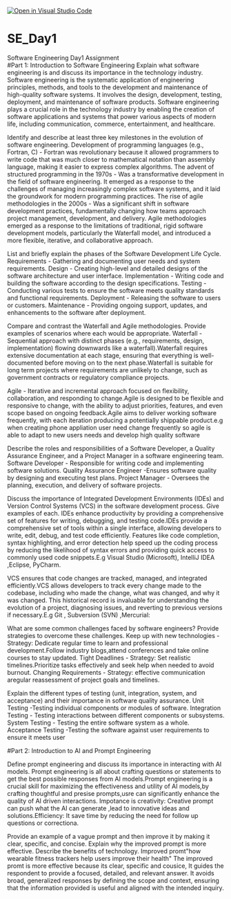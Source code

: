 [![Open in Visual Studio Code](https://classroom.github.com/assets/open-in-vscode-2e0aaae1b6195c2367325f4f02e2d04e9abb55f0b24a779b69b11b9e10269abc.svg)](https://classroom.github.com/online_ide?assignment_repo_id=15580000&assignment_repo_type=AssignmentRepo)
# SE_Day1
Software Engineering Day1 Assignment  
#Part 1: Introduction to Software Engineering
Explain what software engineering is and discuss its importance in the technology industry.
Software engineering is the systematic application of engineering principles, methods, and tools to the development and maintenance of high-quality software systems. It involves the design, development, testing, deployment, and maintenance of software products. Software engineering plays a crucial role in the technology industry by enabling the creation of software applications and systems that power various aspects of modern life, including communication, commerce, entertainment, and healthcare.

Identify and describe at least three key milestones in the evolution of software engineering.
Development of programming languages (e.g., Fortran, C) - Fortran was revolutionary because it allowed programmers to write code that was much closer to mathematical notation than assembly language, making it easier to express complex algorithms. 
The advent of structured programming in the 1970s - Was a transformative development in the field of software engineering. It emerged as a response to the challenges of managing increasingly complex software systems, and it laid the groundwork for modern programming practices.
The rise of agile methodologies in the 2000s - Was a significant shift in software development practices, fundamentally changing how teams approach project management, development, and delivery. Agile methodologies emerged as a response to the limitations of traditional, rigid software development models, particularly the Waterfall model, and introduced a more flexible, iterative, and collaborative approach.

List and briefly explain the phases of the Software Development Life Cycle.
Requirements - Gathering and documenting user needs and system requirements.
Design - Creating high-level and detailed designs of the software architecture and user interface.
Implementation - Writing code and building the software according to the design specifications.
Testing - Conducting various tests to ensure the software meets quality standards and functional requirements.
Deployment - Releasing the software to users or customers.
Maintenance -  Providing ongoing support, updates, and enhancements to the software after deployment.

Compare and contrast the Waterfall and Agile methodologies. Provide examples of scenarios where each would be appropriate.
Waterfall - Sequential approach with distinct phases (e.g., requirements, design, implementation) flowing downwards like a waterfall).Waterfall requires extensive documentation at each stage, ensuring that everything is well-documented before moving on to the next phase.Waterfall is suitable for long term projects where requirements are unlikely to change, such as government contracts or regulatory compliance projects.

Agile - Iterative and incremental approach focused on flexibility, collaboration, and responding to change.Agile is designed to be flexible and responsive to change, with the ability to adjust priorities, features, and even scope based on ongoing feedback.Agile aims to deliver working software frequently, with each iteration producing a potentially shippable product.e.g when creating phone appliation user need change frequently so agile is able to adapt to new users needs and develop high quality software

Describe the roles and responsibilities of a Software Developer, a Quality Assurance Engineer, and a Project Manager in a software engineering team.
Software Developer -  Responsible for writing code and implementing software solutions. 
Quality Assurance Engineer -Ensures software quality by designing and executing test plans. 
Project Manager -  Oversees the planning, execution, and delivery of software projects.

Discuss the importance of Integrated Development Environments (IDEs) and Version Control Systems (VCS) in the software development process. Give examples of each.
IDEs enhance productivity by providing a comprehensive set of features for writing, debugging, and testing code.IDEs provide a comprehensive set of tools within a single interface, allowing developers to write, edit, debug, and test code efficiently. Features like code completion, syntax highlighting, and error detection help speed up the coding process by reducing the likelihood of syntax errors and providing quick access to commonly used code snippets.E.g Visual Studio (Microsoft), IntelliJ IDEA ,Eclipse, PyCharm.

VCS ensures that code changes are tracked, managed, and integrated efficiently.VCS allows developers to track every change made to the codebase, including who made the change, what was changed, and why it was changed. This historical record is invaluable for understanding the evolution of a project, diagnosing issues, and reverting to previous versions if necessary.E.g Git , Subversion (SVN) ,Mercurial: 

What are some common challenges faced by software engineers? Provide strategies to overcome these challenges.
Keep up with new technologies - Strategy: Dedicate regular time to learn and professional development.Follow industry blogs,attend conferences and take online courses to stay updated.
Tight Deadlines - Strategy: Set realistic timelines.Prioritize tasks effectively and seek help when needed to avoid burnout.
Changing Requirements - Strategy: effective communication aregular reassessment of project goals and timelines.

Explain the different types of testing (unit, integration, system, and acceptance) and their importance in software quality assurance.
 Unit Testing -Testing individual components or modules of software.
 Integration Testing - Testing interactions between different components or subsystems.
 System Testing - Testing the entire software system as a whole.
Acceptance Testing -Testing the software against user requirements to ensure it meets user 

#Part 2: Introduction to AI and Prompt Engineering

Define prompt engineering and discuss its importance in interacting with AI models.
Prompt engineering is all about crafting questions or statements to get the best possible responses from AI models.Prompt engineering is a crucial skill for maximizing the effectiveness and utility of AI models,by crafting thoughtful and presise prompts,usre can significantly enhance the quality of AI driven interactions. Impotance is creativity: Creative prompt can push what the AI can generate ,lead to innovative ideas and solutions.Efficiency: It save time by reducing the need for follow up questions or correctiona. 

Provide an example of a vague prompt and then improve it by making it clear, specific, and concise. Explain why the improved prompt is more effective.
Describe the benefits of technology. Improved promt"how wearable fitness trackers help users improve their health"
The improved promt is more effective because its clear, specific and cousice, It guides the respondent to provide a focused, detailed, and relevant answer. It avoids broad, generalized responses by defining the scope and context, ensuring that the information provided is useful and aligned with the intended inquiry.
